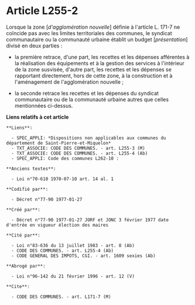 # Article L255-2

Lorsque la zone [*d'agglomération nouvelle*] définie à l'article L. 171-7 ne coïncide pas avec les limites territoriales des
communes, le syndicat communautaire ou la communauté urbaine établit un budget [*présentation*] divisé en deux parties :

- la première retrace, d'une part, les recettes et les dépenses afférentes à la réalisation des équipements et à la gestion
des services à l'intérieur de la zone susvisée, d'autre part, les recettes et les dépenses se rapportant directement, hors de
cette zone, à la construction et à l'aménagement de l'agglomération nouvelle ; 

- la seconde retrace les recettes et les dépenses du syndicat communautaire ou de la communauté urbaine autres que celles
mentionnées ci-dessus.

**Liens relatifs à cet article**

	**Liens**:

	  - SPEC_APPLI: *Dispositions non applicables aux communes du département de Saint-Pierre-et-Miquelon*
	  - TXT_ASSOCIE: CODE DES COMMUNES. - art. L255-3 (M)
	  - TXT_ASSOCIE: CODE DES COMMUNES. - art. L255-4 (Ab)
	  - SPEC_APPLI: Code des communes L262-10 :

	**Anciens textes**:

	  - Loi n°70-610 1970-07-10 art. 14 al. 1

	**Codifié par**:

	  - Décret n°77-90 1977-01-27

	**Créé par**:

	  - Décret n°77-90 1977-01-27 JORF et JONC 3 février 1977 date d'entrée en vigueur élection des maires

	**Cité par**:

	  - Loi n°83-636 du 13 juillet 1983 - art. 8 (Ab)
	  - CODE DES COMMUNES. - art. L255-4 (Ab)
	  - CODE GENERAL DES IMPOTS, CGI. - art. 1609 sexies (Ab)

	**Abrogé par**:

	  - Loi n°96-142 du 21 février 1996 - art. 12 (V)

	**Cite**:

	  - CODE DES COMMUNES. - art. L171-7 (M)
